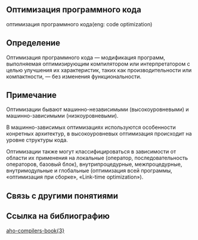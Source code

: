 ## Оптимизация программного кода
оптимизация программного кода(eng: code optimization) 

## Определение
Оптимизация программного кода — модификация программ, выполняемая оптимизирующим компилятором или интерпретатором с целью улучшения их характеристик, таких как производительности или компактности, — без изменения функциональности.

## Примечание
Оптимизации бывают машинно-независимыми (высокоуровневыми) и машинно-зависимыми (низкоуровневыми).

В машинно-зависимых оптимизациях используются особенности конретных архитектур, в высокоуровневых оптимизация происходит на уровне структуры кода.

Оптимизации также могут классифицироваться в зависимости от области их применения на локальные (оператор, последовательность операторов, базовый блок), внутрипроцедурные, межпроцедурные, внутримодульные и глобальные (оптимизация всей программы, «оптимизация при сборке», «Link-time optimization»).

## Связь с другими понятиями

## Cсылка на библиографию
[aho-compilers-book{3}](https://github.com/vernikkkkkkkkkkkkkkkkkkk/concept_new/blob/main/bibliography/aho-compilers-book%7B3%7D.md)
